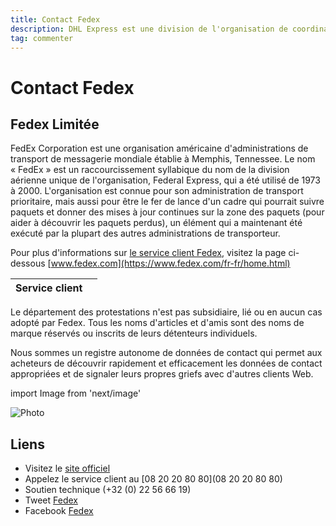 ```yaml
---
title: Contact Fedex
description: DHL Express est une division de l'organisation de coordination allemande..
tag: commenter
---
```


# Contact Fedex

## Fedex Limitée

FedEx Corporation est une organisation américaine d'administrations de transport de messagerie mondiale établie à Memphis, Tennessee. Le nom « FedEx » est un raccourcissement syllabique du nom de la division aérienne unique de l'organisation, Federal Express, qui a été utilisé de 1973 à 2000. L'organisation est connue pour son administration de transport prioritaire, mais aussi pour être le fer de lance d'un cadre qui pourrait suivre paquets et donner des mises à jour continues sur la zone des paquets (pour aider à découvrir les paquets perdus), un élément qui a maintenant été exécuté par la plupart des autres administrations de transporteur.

Pour plus d'informations sur [le service client Fedex](https://lesservicesclients.fr/fedex/), visitez la page ci-dessous [www.fedex.com](https://www.fedex.com/fr-fr/home.html)

| **Service client** |                                                                                                         |
| ---------- | --------------------------------------------------------------------------------------------------------------------------- |
Le département des protestations n'est pas subsidiaire, lié ou en aucun cas adopté par Fedex. Tous les noms d'articles et d'amis sont des noms de marque réservés ou inscrits de leurs détenteurs individuels.

Nous sommes un registre autonome de données de contact qui permet aux acheteurs de découvrir rapidement et efficacement les données de contact appropriées et de signaler leurs propres griefs avec d'autres clients Web.

import Image from 'next/image'

<Image
  src="/images/fedex.jpg"
  alt="Photo"
  width={210}
  height={210}
  priority
  className="next-image"
/>

## Liens

- Visitez le [site officiel](https://www.fedex.com/fr-fr/home.html)
- Appelez le service client au [08 20 20 80 80](08 20 20 80 80)
- Soutien technique (+32 (0) 22 56 66 19)
- Tweet [Fedex](https://twitter.com/FedExEurope)
- Facebook [Fedex](https://www.facebook.com/FedExEurope)

[^1]: Footnote **can have markup**

    and multiple paragraphs.

[^2]: Footnote text.
